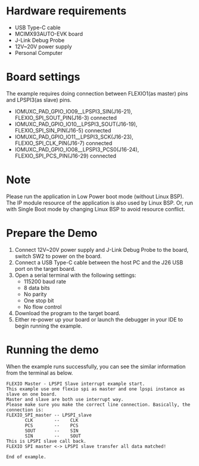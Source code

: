 Hardware requirements
=====================
- USB Type-C cable
- MCIMX93AUTO-EVK  board
- J-Link Debug Probe
- 12V~20V power supply
- Personal Computer

Board settings
============
The example requires doing connection between FLEXIO1(as master) pins and LPSPI3(as slave) pins.
- IOMUXC_PAD_GPIO_IO09__LPSPI3_SIN(J16-21), FLEXIO_SPI_SOUT_PIN(J16-3) connected
- IOMUXC_PAD_GPIO_IO10__LPSPI3_SOUT(J16-19), FLEXIO_SPI_SIN_PIN(J16-5) connected
- IOMUXC_PAD_GPIO_IO11__LPSPI3_SCK(J16-23), FLEXIO_SPI_CLK_PIN(J16-7) connected
- IOMUXC_PAD_GPIO_IO08__LPSPI3_PCS0(J16-24), FLEXIO_SPI_PCS_PIN(J16-29) connected

Note
====
Please run the application in Low Power boot mode (without Linux BSP).
The IP module resource of the application is also used by Linux BSP.
Or, run with Single Boot mode by changing Linux BSP to avoid resource
conflict.

Prepare the Demo
===============
1.  Connect 12V~20V power supply and J-Link Debug Probe to the board, switch SW2 to power on the board.
2.  Connect a USB Type-C cable between the host PC and the J26 USB port on the target board.
3.  Open a serial terminal with the following settings:
    - 115200 baud rate
    - 8 data bits
    - No parity
    - One stop bit
    - No flow control
4.  Download the program to the target board.
5.  Either re-power up your board or launch the debugger in your IDE to begin running the example.

Running the demo
================
When the example runs successfully, you can see the similar information from the terminal as below.

~~~~~~~~~~~~~~~~~~~~~
FLEXIO Master - LPSPI Slave interrupt example start.
This example use one flexio spi as master and one lpspi instance as slave on one board.
Master and slave are both use interrupt way.
Please make sure you make the correct line connection. Basically, the connection is:
FLEXIO_SPI_master -- LPSPI_slave
       CLK        --    CLK
       PCS        --    PCS
       SOUT       --    SIN
       SIN        --    SOUT
This is LPSPI slave call back.
FLEXIO SPI master <-> LPSPI slave transfer all data matched!

End of example.
~~~~~~~~~~~~~~~~~~~~~
